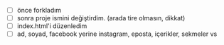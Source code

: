  - [ ] önce forkladım
 - [ ] sonra proje ismini değiştirdim. (arada tire olmasın, dikkat)
 - [ ] index.html'i düzenledim
 - [ ] ad, soyad, facebook yerine instagram, eposta, içerikler, sekmeler vs
